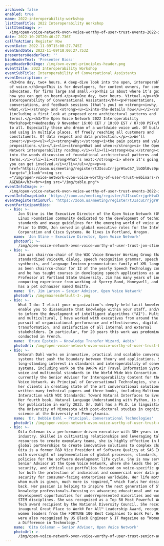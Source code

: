 ```yaml
---
archived: false
enabled: true
name: 2022-interoperability-workshop
listItemTitle: 2022 Interoperability Workshop
listItemImage: >-
  /img/open-voice-network-ovon-voice-worthy-of-user-trust-events-2022-interoperability-workshop.png
date: 2022-10-28T20:46:27.736Z
callToAction: Register Now
eventDate: 2022-11-09T15:00:27.745Z
eventEndDate: 2022-11-09T18:00:27.753Z
presentersHeaderText: ''
bioHeaderText: 'Presenter Bios:'
pageHeaderBckImge: /img/ovn-event-principles-header.png
eventTitle: 2022 Interoperability Workshop
eventSubTitle: Interoperability of Conversational Assistants
eventDescription: >-
  <h3>One day, two+ hours. A deep-dive look into the open, interoperable future
  of voice.</h3><p>This is for developers, for content owners, for consumer IOT
  advocates, for firms large and small.</p>This is about where it’s going and
  how you can get on board.</p><p>One day, two+ hours. Virtual.</p><h3>The
  Interoperability of Conversational Assistants</h4><p>Presentations,
  conversations, and feedback sessions (that’s you) on <strong><i>why,
  what,</i></strong> and <strong><u><i>into-the-details how</u></i></strong>
  (including a first look at proposed core architectural patterns and
  terms).</p><h3>The Open Voice Network 2022 Interoperability
  Workshop<br>Wednesday 9 November 16:00 CET / 10:00 EST / 07:00 PST</h3><p>Open
  to all. Especially those who dream of a worldwide voice web. Of building once
  and using in multiple places. Of freely reaching all customers and
  constituents. Of data respect and data protection.</p><p>We’ll
  cover:</p><p><ul><li><strong>Why:</strong><i>the pain points and value
  propositions.</i></li><li><strong>What and when:</strong><i> the Open Voice
  Network interoperability roadmap.</i></li><li><strong>How:</strong><i> an
  into-the-woods discussion of foundational architectural patterns and
  terms.</i></li><li><strong>What’s next:</strong><i> where it’s going, and how
  you can get involved.</i></li></ul></p><p><a
  href="https://zoom.us/meeting/register/tJIscuCrrjgrHtwC67_lbODl0vz9prO4Y1vR"
  target="_blank"><img src
  ="/img/open-voice-network-ovon-voice-worthy-of-user-trust-webinars-register-now-button-1.png"></a></p><h3>DRAFT
  AGENDA</h3><br><img src="/img/table.png">
eventInfoImage: >-
  /img/open-voice-network-ovon-voice-worthy-of-user-trust-events-2022-interoperability-workshop.png
eventInfoImageLink: 'https://zoom.us/meeting/register/tJIscuCrrjgrHtwC67_lbODl0vz9prO4Y1vR'
eventRegisterationUrl: 'https://zoom.us/meeting/register/tJIscuCrrjgrHtwC67_lbODl0vz9prO4Y1vR'
eventParticipantBios:
  - bio: >-
      Jon Stine is the Executive Director of the Open Voice Network (OVON), the
      Linux Foundation community dedicated to the development of technical
      standards and usage guidelines for the emerging world of voice assistance.
      Prior to OVON, Jon served in global executive roles for the Intel
      Corporation and Cisco Systems. He lives in Portland, Oregon.
    name: 'Jon Stine – Executive Director, Open Voice Network'
    photoUrl: >-
      /img/open-voice-network-ovon-voice-worthy-of-user-trust-jon-stine-executive-director.jpg
  - bio: >-
      Jim was chair/co-chair of the W3C Voice Browser Working Group that
      standardized VoiceXML dialog, speech recognition grammar, speech
      synthesis, and language lexicon pronunciation family of XML languages. He
      as been chair/co-chair for 12 of the yearly Speech Technology conferences,
      and he has taught courses in developing speech applications as an Adjunct
      Professor at Portland State University. Jim has many years of industrial
      computing experience from working at Sperry-Rand, Honeywell, and Intel. He
      has a pet schnauzer named Omitfo.
    name: 'Dr. Jim Larson – Senior Advisor, Open Voice Network'
    photoUrl: /img/maxresdefault-3-.png
  - bio: >-
      What I do: I elicit your organization's deeply-held tacit knowledge and
      enable you to disseminate that knowledge within your staff, and/or use it
      to inform the development of intelligent algorithms ("AI"). Multilingual
      and multicultural, I have worked with executives from around the world in
      pursuit of organizational performance and effectiveness, digital
      transformation, and satisfaction of all internal and external
      stakeholders. In particular, for 20 years this work was predominantly
      conducted in French.
    name: 'Bruce Epstein – Knowledge Transfer Wizard, Aebis'
    photoUrl: /img/open-voice-network-ovon-voice-worthy-of-user-trust-bruce-epstein.jpeg
  - bio: >-
      Deborah Dahl works on innovative, practical and scalable conversational
      systems that push the boundary between theory and applications. She has a
      long-standing interest in standards and interoperability of conversational
      systems, including work on the DARPA Air Travel Information System and
      voice and multimodal standards in the World Wide Web Consortium. She is
      currently the Senior Advisor for Interoperability Content for the Open
      Voice Network. As Principal of Conversational Technologies, she assists
      her clients in creating state of the art conversational solutions. She has
      written many technical papers and three books, including Multimodal
      Interaction with W3C Standards: Toward Natural Interfaces to Everything.
      Her fourth book, Natural Language Understanding with Python, is scheduled
      for publication in early 2023. Dr. Dahl has a Ph.D. in linguistics from
      the University of Minnesota with post-doctoral studies in cognitive
      science at the University of Pennsylvania.
    name: 'Dr. Debbie Dahl – Principal, Conversational Technologies'
    photoUrl: /img/open-voice-network-ovon-voice-worthy-of-user-trust-dr-debbie-dahl.jpg
  - bio: >-
      Oita Coleman is a performance-driven executive with 30+ years in the tech
      industry. Skilled in cultivating relationships and leveraging talent and
      resources to create exemplary teams, she is highly effective in building
      global partnerships to create innovative solutions to complex challenges.
      Oita is a former R&D Vice President of Software Quality at SAS Institute,
      with oversight of implementation of global processes, standards, and
      policies for the software development life cycle. She is now serving as
      Senior Advisor at the Open Voice Network, where she leads the privacy,
      security, and ethical use portfolios focused on voice-specific guidance
      for both the protection of individual and commercial user data privacy and
      security for consumer-facing enterprises worldwide. Her life motto is “to
      whom much is given, much more is required,” which fuels her desire to give
      back. Her passion is helping to inspire the next generation of STEM
      knowledge professionals—focusing on advancing educational and career
      development opportunities for underrepresented minorities and women in
      STEM disciplines. She was recognized as a Top 50 Most Powerful Women in
      Tech award recipient by the National Diversity Council. She received the
      inaugural Great Place to Work® For All™ Leadership Award, recognizing
      women leaders from the FORTUNE 100 Best Companies to Work For. Her efforts
      were also recognized by US Black Engineer & IT Magazine as “Women Who Make
      a Difference in Technology.”
    name: 'Oita Coleman – Senior Advisor, Open Voice Network'
    photoUrl: >-
      /img/open-voice-network-ovon-voice-worthy-of-user-trust-senior-advisor-oita-coleman.jpg
---
```


